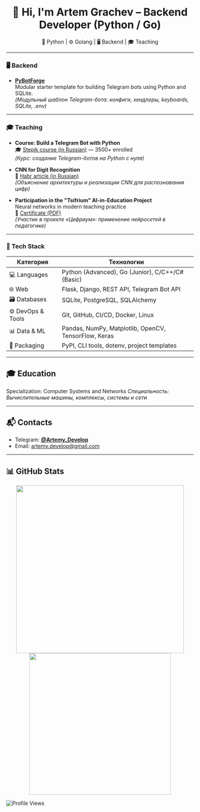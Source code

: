 <h1 align="center">👋 Hi, I'm Artem Grachev – Backend Developer (Python / Go)</h1> 
<p align="center"> 🐍 Python | ⚙️ Golang | 🖥️ Backend | 🎓 Teaching </p>

---

### 🖥️ Backend

* **[PyBotForge](https://github.com/Artemy-dev/PyBotForge)**<br>
  Modular starter template for building Telegram bots using Python and SQLite.<br>
  *(Модульный шаблон Telegram-бота: конфиги, хендлеры, keyboards, SQLite, .env)*

---

### 🎓 Teaching

* **Course: Build a Telegram Bot with Python**<br>
  🎓 [Stepik course (in Russian)](https://stepik.org/course/211057) — 3500+ enrolled<br>
  *(Курс: создание Telegram-ботов на Python с нуля)*

* **CNN for Digit Recognition**<br>
  📘 [Habr article (in Russian)](https://habr.com/p/856426)<br>
  *(Объяснение архитектуры и реализации CNN для распознавания цифр)*

* **Participation in the "Tsifrium" AI-in-Education Project**<br>
  Neural networks in modern teaching practice<br>
  📄 [Certificate (PDF)](https://github.com/Artemy-dev/Artemy-dev/blob/main/certificates/Применение%20нейросетей.pdf)<br>
  *(Участие в проекте «Цифриум»: применение нейросетей в педагогике)*

---

### 🧠 Tech Stack

| Категория         | Технологии                                           |
| ----------------- | ---------------------------------------------------- |
| 💻 Languages      | Python (Advanced), Go (Junior), C/C++/C# (Basic)     |
| 🌐 Web            | Flask, Django, REST API, Telegram Bot API           |
| 🗃️ Databases     | SQLite, PostgreSQL, SQLAlchemy                       |
| ⚙️ DevOps & Tools | Git, GitHub, CI/CD, Docker, Linux                    |
| 📊 Data & ML      | Pandas, NumPy, Matplotlib, OpenCV, TensorFlow, Keras |
| 🧰 Packaging      | PyPI, CLI tools, dotenv, project templates           |

---

## 🎓 Education

Specialization: Computer Systems and Networks
*Специальность: Вычислительные машины, комплексы, системы и сети*

---

## 📬 Contacts

* Telegram: [**@Artemy\_Develop**](https://t.me/Artemy_Develop)
* Email: [artemy.develop@gmail.com](mailto:artemy.develop@gmail.com)

---

## 📊 GitHub Stats
<p align="center"> <img src="https://github-readme-stats.vercel.app/api?username=Artemy-dev&show_icons=true&theme=radical" width="450"/> <img src="https://github-readme-stats.vercel.app/api/top-langs/?username=Artemy-dev&layout=compact&theme=radical" width="380"/> </p>

![Profile Views](https://komarev.com/ghpvc/?username=Artemy-dev&color=blue)
